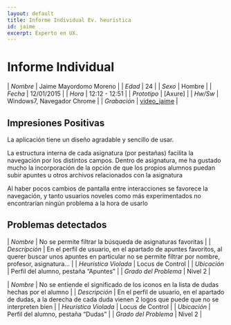 ```yaml
---
layout: default
title: Informe Individual Ev. heurística
id: jaime
excerpt: Experto en UX.
---
```


# Informe Individual

| *Nombre* | Jaime Mayordomo Moreno |
| *Edad* | 24 |
| *Sexo* | Hombre |
| *Fecha* | 12/01/2015 |
| *Hora* | 12:12 - 12:51 |
| *Prototipo* | [Axure] |
| *Hw/Sw* | Windows7, Navegador Chrome |
| *Grabación* | [video_jaime]({{site.base}}/assets/documents/Experto_jaime.) |

## Impresiones Positivas

La aplicación tiene un diseño agradable y sencillo de usar.

La estructura interna de cada asignatura (por pestañas) facilita la navegación por los distintos campos.
Dentro de asignatura, me ha gustado mucho la incorporación de la opción de que los propios alumnos puedan subir apuntes u otros archivos relacionados con la asignatura

Al haber pocos cambios de pantalla entre interacciones se favorece la navegación, y tanto usuarios noveles como más experimentados no encontrarían ningún problema a la hora de usarlo

## Problemas detectados

| *Nombre* | No se permite filtrar la búsqueda de asignaturas favoritas |
| *Descripción* | En el perfil de usuario, en el apartado de apuntes favoritos, al querer buscar unos apuntes en particular no se permite filtrar por nombre, profesor, asignatura... |
| *Heurística Violada* | Locus de Control |
| *Ubicación* | Perfil del alumno, pestaña “Apuntes” |
| *Grado del Problema* | Nivel 2 |


| *Nombre* | No se entiende el significado de los iconos en la lista de dudas hechas por el alumno |
| *Descripción* | En el perfil de usuario, en el apartado de dudas, a la derecha de cada duda vienen 2 logos que puede que no se interpreten bien |
| *Heurística Violada* | Locus de Control |
| *Ubicación* | Perfil del alumno, pestaña “Dudas” |
| *Grado del Problema* | Nivel 2 |




